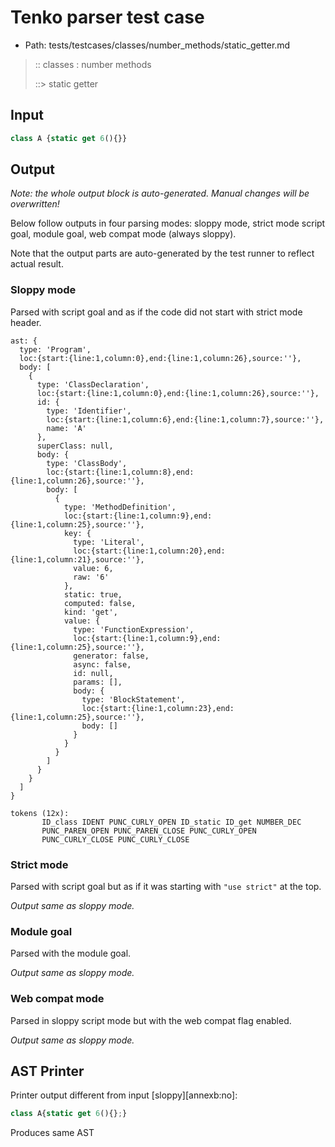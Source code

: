 # Tenko parser test case

- Path: tests/testcases/classes/number_methods/static_getter.md

> :: classes : number methods
>
> ::> static getter

## Input

`````js
class A {static get 6(){}}
`````

## Output

_Note: the whole output block is auto-generated. Manual changes will be overwritten!_

Below follow outputs in four parsing modes: sloppy mode, strict mode script goal, module goal, web compat mode (always sloppy).

Note that the output parts are auto-generated by the test runner to reflect actual result.

### Sloppy mode

Parsed with script goal and as if the code did not start with strict mode header.

`````
ast: {
  type: 'Program',
  loc:{start:{line:1,column:0},end:{line:1,column:26},source:''},
  body: [
    {
      type: 'ClassDeclaration',
      loc:{start:{line:1,column:0},end:{line:1,column:26},source:''},
      id: {
        type: 'Identifier',
        loc:{start:{line:1,column:6},end:{line:1,column:7},source:''},
        name: 'A'
      },
      superClass: null,
      body: {
        type: 'ClassBody',
        loc:{start:{line:1,column:8},end:{line:1,column:26},source:''},
        body: [
          {
            type: 'MethodDefinition',
            loc:{start:{line:1,column:9},end:{line:1,column:25},source:''},
            key: {
              type: 'Literal',
              loc:{start:{line:1,column:20},end:{line:1,column:21},source:''},
              value: 6,
              raw: '6'
            },
            static: true,
            computed: false,
            kind: 'get',
            value: {
              type: 'FunctionExpression',
              loc:{start:{line:1,column:9},end:{line:1,column:25},source:''},
              generator: false,
              async: false,
              id: null,
              params: [],
              body: {
                type: 'BlockStatement',
                loc:{start:{line:1,column:23},end:{line:1,column:25},source:''},
                body: []
              }
            }
          }
        ]
      }
    }
  ]
}

tokens (12x):
       ID_class IDENT PUNC_CURLY_OPEN ID_static ID_get NUMBER_DEC
       PUNC_PAREN_OPEN PUNC_PAREN_CLOSE PUNC_CURLY_OPEN
       PUNC_CURLY_CLOSE PUNC_CURLY_CLOSE
`````

### Strict mode

Parsed with script goal but as if it was starting with `"use strict"` at the top.

_Output same as sloppy mode._

### Module goal

Parsed with the module goal.

_Output same as sloppy mode._

### Web compat mode

Parsed in sloppy script mode but with the web compat flag enabled.

_Output same as sloppy mode._

## AST Printer

Printer output different from input [sloppy][annexb:no]:

````js
class A{static get 6(){};}
````

Produces same AST

